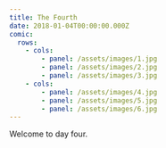 ```yaml
---
title: The Fourth
date: 2018-01-04T00:00:00.000Z
comic:
  rows:
    - cols:
        - panel: /assets/images/1.jpg
        - panel: /assets/images/2.jpg
        - panel: /assets/images/3.jpg
    - cols:
        - panel: /assets/images/4.jpg
        - panel: /assets/images/5.jpg
        - panel: /assets/images/6.jpg
---
```


Welcome to day four.